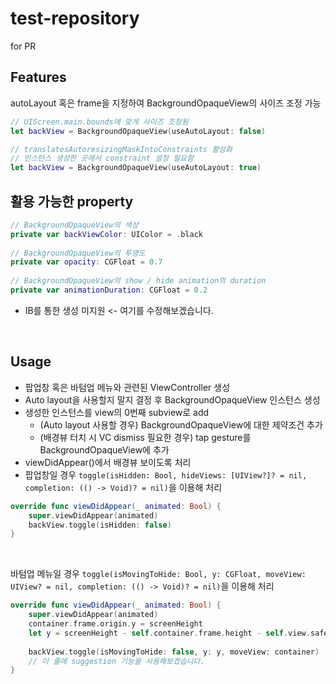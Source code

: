 # test-repository
for PR


## Features
autoLayout 혹은 frame을 지정하여 BackgroundOpaqueView의 사이즈 조정 가능
```Swift
// UIScreen.main.bounds에 맞게 사이즈 조정됨
let backView = BackgroundOpaqueView(useAutoLayout: false)

// translatesAutoresizingMaskIntoConstraints 활성화
// 인스턴스 생성한 곳에서 constraint 설정 필요함
let backView = BackgroundOpaqueView(useAutoLayout: true)
```

## 활용 가능한 property
```Swift
// BackgroundOpaqueView의 색상
private var backViewColor: UIColor = .black
    
// BackgroundOpaqueView의 투명도
private var opacity: CGFloat = 0.7
    
// BackgroundOpaqueView의 show / hide animation의 duration
private var animationDuration: CGFloat = 0.2
```
- IB를 통한 생성 미지원 <- 여기를 수정해보겠습니다.

<br>

## Usage
- 팝업창 혹은 바텀업 메뉴와 관련된 ViewController 생성
- Auto layout을 사용할지 말지 결정 후 BackgroundOpaqueView 인스턴스 생성
- 생성한 인스턴스를 view의 0번째 subview로 add
  - (Auto layout 사용할 경우) BackgroundOpaqueView에 대한 제약조건 추가
  - (배경뷰 터치 시 VC dismiss 필요한 경우) tap gesture를 BackgroundOpaqueView에 추가
- viewDidAppear()에서 배경뷰 보이도록 처리
- 팝업창일 경우 `toggle(isHidden: Bool, hideViews: [UIView?]? = nil, completion: (() -> Void)? = nil)`을 이용해 처리
```Swift
override func viewDidAppear(_ animated: Bool) {
	super.viewDidAppear(animated)
	backView.toggle(isHidden: false)
}
```

<br>

바텀업 메뉴일 경우 `toggle(isMovingToHide: Bool, y: CGFloat, moveView: UIView? = nil, completion: (() -> Void)? = nil)`을 이용해 처리

```Swift
override func viewDidAppear(_ animated: Bool) {
    super.viewDidAppear(animated)
    container.frame.origin.y = screenHeight
    let y = screenHeight - self.container.frame.height - self.view.safeAreaInsets.bottom
        
    backView.toggle(isMovingToHide: false, y: y, moveView: container)
    // 이 줄에 suggestion 기능을 사용해보겠습니다.
}
```
